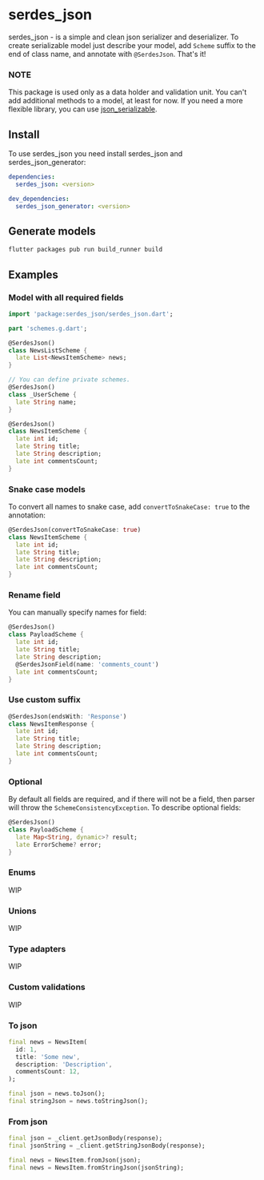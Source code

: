 # serdes_json

serdes_json - is a simple and clean json serializer and deserializer.
To create serializable model just describe your model, add `Scheme` suffix to the end of class name,
and annotate with `@SerdesJson`. That's it!

### NOTE

This package is used only as a data holder and validation unit. You can't add additional methods to a model, at least for now. If you need a more flexible library, you can use [json_serializable](https://github.com/google/json_serializable.dart).

## Install

To use serdes_json you need install serdes_json and serdes_json_generator:

```yaml
dependencies:
  serdes_json: <version>
```

```yaml
dev_dependencies:
  serdes_json_generator: <version>
```

## Generate models

```sh
flutter packages pub run build_runner build
```

## Examples

### Model with all required fields

```dart
import 'package:serdes_json/serdes_json.dart';

part 'schemes.g.dart';

@SerdesJson()
class NewsListScheme {
  late List<NewsItemScheme> news;
}

// You can define private schemes.
@SerdesJson()
class _UserScheme {
  late String name;
}
```

```dart
@SerdesJson()
class NewsItemScheme {
  late int id;
  late String title;
  late String description;
  late int commentsCount;
}
```

### Snake case models

To convert all names to snake case, add `convertToSnakeCase: true` to the annotation:

```dart
@SerdesJson(convertToSnakeCase: true)
class NewsItemScheme {
  late int id;
  late String title;
  late String description;
  late int commentsCount;
}
```

### Rename field

You can manually specify names for field:

```dart
@SerdesJson()
class PayloadScheme {
  late int id;
  late String title;
  late String description;
  @SerdesJsonField(name: 'comments_count')
  late int commentsCount;
}
```

### Use custom suffix

```dart
@SerdesJson(endsWith: 'Response')
class NewsItemResponse {
  late int id;
  late String title;
  late String description;
  late int commentsCount;
}
```

### Optional

By default all fields are required, and if there will not be a field, then parser will throw the `SchemeConsistencyException`.
To describe optional fields:

```dart
@SerdesJson()
class PayloadScheme {
  late Map<String, dynamic>? result;
  late ErrorScheme? error;
}
```

### Enums

WIP

### Unions

WIP

### Type adapters

WIP

### Custom validations

WIP

### To json

```dart
final news = NewsItem(
  id: 1,
  title: 'Some new',
  description: 'Description',
  commentsCount: 12,
);

final json = news.toJson();
final stringJson = news.toStringJson();
```

### From json

```dart
final json = _client.getJsonBody(response);
final jsonString = _client.getStringJsonBody(response);

final news = NewsItem.fromJson(json);
final news = NewsItem.fromStringJson(jsonString);
```
